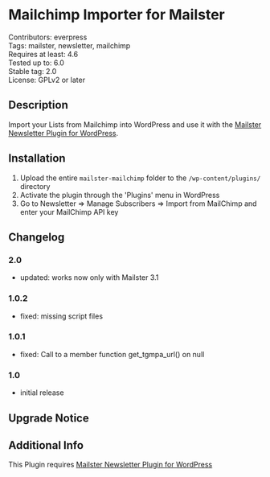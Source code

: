 # Mailchimp Importer for Mailster

Contributors: everpress  
Tags: mailster, newsletter, mailchimp  
Requires at least: 4.6  
Tested up to: 6.0  
Stable tag: 2.0  
License: GPLv2 or later

## Description

Import your Lists from Mailchimp into WordPress and use it with the [Mailster Newsletter Plugin for WordPress](https://mailster.co/?utm_campaign=wporg&utm_source=Mailchimp).

## Installation

1. Upload the entire `mailster-mailchimp` folder to the `/wp-content/plugins/` directory
2. Activate the plugin through the 'Plugins' menu in WordPress
3. Go to Newsletter => Manage Subscribers => Import from MailChimp and enter your MailChimp API key

## Changelog

### 2.0

-   updated: works now only with Mailster 3.1

### 1.0.2

-   fixed: missing script files

### 1.0.1

-   fixed: Call to a member function get_tgmpa_url() on null

### 1.0

-   initial release

## Upgrade Notice

## Additional Info

This Plugin requires [Mailster Newsletter Plugin for WordPress](https://mailster.co/?utm_campaign=wporg&utm_source=Mailster+Kickbox+Integration&utm_medium=readme)
